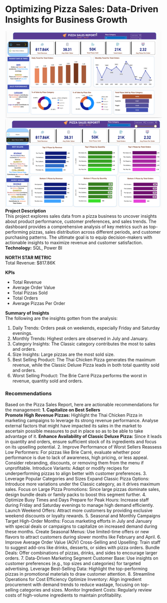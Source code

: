 # Optimizing Pizza Sales: Data-Driven Insights for Business Growth

![Dashboard](/assets/pizza_dashboard.png) \
![Dashboard](/assets/pizza_dashboard2.png) \
**Project Description**\
This project explores sales data from a pizza business to uncover insights about product performance, customer preferences, and sales trends. The dashboard provides a comprehensive analysis of key metrics such as top-performing pizzas, sales distribution across different periods, and customer purchasing patterns. The ultimate goal is to equip decision-makers with actionable insights to maximize revenue and customer satisfaction. \
**Technology:** SQL, Power BI

**NORTH STAR METRIC**\
Total Revenue: $817.86K 

**KPIs**
- Total Revenue
- Average Order Value
- Total Pizzas Sold
- Total Orders
- Average Pizzas Per Order

**Summary of Insights**\
The following are the insights gotten from the analysis: 
1. Daily Trends: Orders peak on weekends, especially Friday and Saturday evenings.
2. Monthly Trends: Highest orders are observed in July and January.
3. Category Insights: The Classic category contributes the most to sales and orders.
4. Size Insights: Large pizzas are the most sold size.
5. Best Selling Product: The Thai Chicken Pizza generates the maximum revenue, while the Classic Deluxe Pizza leads in both total quantity sold and orders.
6. Worst Selling Product: The Brie Carré Pizza performs the worst in revenue, quantity sold and orders.

### Recommendations
Based on the Pizza Sales Report, here are actionable recommendations for the management: 
**1. Capitalize on Best Sellers**\
**Promote High Revenue Pizzas:** Highlight the Thai Chicken Pizza in marketing campaigns to leverage its strong revenue performance. Analyse external factors that might have impacted its sales in the market to ascertain  possible measures to put in place so as to be able to take advantage of it. 
**Enhance Availability of Classic Deluxe Pizza:** Since it leads in quantity and orders, ensure sufficient stock of its ingredients and focus on its upselling potential.
2. Improve Performance of Worst Sellers
Reassess Low Performers: For pizzas like Brie Carré, evaluate whether poor performance is due to lack of awareness, high pricing, or less appeal. Consider rebranding, discounts, or removing them from the menu if unprofitable.
Introduce Variants: Adapt or modify recipes for underperforming pizzas to align better with customer preferences.
3. Leverage Popular Categories and Sizes
Expand Classic Pizza Options: Introduce more variations under the Classic category, as it drives maximum sales.
Focus on Large Pizza Promotions: Since large pizzas dominate sales, design bundle deals or family packs to boost this segment further.
4. Optimize Busy Times and Days
Prepare for Peak Hours: Increase staff during Friday and Saturday evenings to manage high demand efficiently.
Launch Weekend Offers: Attract more customers by providing exclusive weekend discounts or loyalty rewards.
5. Seasonal and Monthly Campaigns
Target High-Order Months: Focus marketing efforts in July and January with special deals or campaigns to capitalize on increased demand during these months.
Create Seasonal Menus: Use limited-time offers or new flavors to attract customers during slower months like February and April.
6. Improve Average Order Value (AOV)
Cross-Selling and Upselling: Train staff to suggest add-ons like drinks, desserts, or sides with pizza orders.
Bundle Deals: Offer combinations of pizzas, drinks, and sides to encourage larger orders.
7. Data-Driven Marketing
Segment Customer Base: Use insights on customer preferences (e.g., top sizes and categories) for targeted advertising.
Leverage Best-Selling Data: Highlight the top-performing pizzas in promotional materials to draw customer attention.
8. Streamline Operations for Cost Efficiency
Optimize Inventory: Align ingredient procurement with demand trends to reduce wastage, focusing on top-selling categories and sizes.
Monitor Ingredient Costs: Regularly review costs of high-volume ingredients to maintain profitability.
